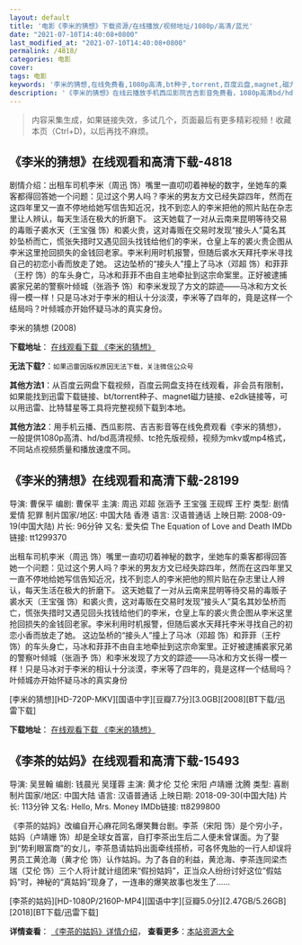 ```yaml
---
layout: default
title: '电影《李米的猜想》下载资源/在线播放/视频地址/1080p/高清/蓝光'
date: "2021-07-10T14:40:08+0800"
last_modified_at: "2021-07-10T14:40:08+0800"
permalink: /4818/
categories: 电影
cover:
tags: 电影
keywords: '李米的猜想,在线免费看,1080p高清,bt种子,torrent,百度云盘,magnet,磁力链,迅雷下载资源'
description: '《李米的猜想》在线云播放手机西瓜影院吉吉影音免费看，1080p高清bd/hd未删减完整版和tc抢先枪版，mkv/mp4格式，附带bt/torrent种子、magnet/磁力链、百度云盘、网盘资源迅雷下载链接'
---
```


>内容采集生成，如果链接失效，多试几个，页面最后有更多精彩视频！收藏本页（Ctrl+D)，以后再找不麻烦。


## 《李米的猜想》在线观看和高清下载-4818

剧情介绍：出租车司机李米（周迅 饰）嘴里一直叨叨着神秘的数字，坐她车的乘客都得回答她一个问题：见过这个男人吗？李米的男友方文已经失踪四年，然而在这四年里又一直不停地给她写信告知近况，找不到恋人的李米把他的照片贴在杂志里让人辨认，每天生活在极大的折磨下。 这天她载了一对从云南来昆明等待交易的毒贩子裘水天（王宝强 饰）和裘火贵，这对毒贩在交易时发现“接头人”莫名其妙坠桥而亡，慌张失措时又遇见回头找钱给他们的李米，仓皇上车的裘火贵企图从李米这里抢回损失的金钱回老家。李米利用时机报警，但随后裘水天拜托李米寻找自己的初恋小香而放走了她。 这边坠桥的“接头人”撞上了马冰（邓超 饰）和菲菲（王柠 饰）的车头身亡，马冰和菲菲不由自主地牵扯到这宗命案里。正好被逮捕裘家兄弟的警察叶倾城（张涵予 饰）和李米发现了方文的踪迹——马冰和方文长得一模一样！只是马冰对于李米的相认十分淡漠，李米等了四年的，竟是这样一个结局吗？叶倾城亦开始怀疑马冰的真实身份。


李米的猜想 (2008)

**下载地址**： [在线观看下载 《李米的猜想》](https://www.btbtdy.me/btdy/dy17133.html) 


**无法下载?**：`如果迅雷因版权原因无法下载，关注微信公众号 `

**其他方法1**：从百度云网盘下载视频，百度云网盘支持在线观看，非会员有限制，如果能找到迅雷下载链接、bt/torrent种子、magnet磁力链接、e2dk链接等，可以用迅雷、比特彗星等工具将完整视频下载到本地。

**其他方法2**：用手机云播、西瓜影院、吉吉影音等在线免费观看《李米的猜想》，一般提供1080p高清、hd/bd高清视频、tc抢先版视频，视频为mkv或mp4格式，不同站点视频质量和播放速度不同。


## 《李米的猜想》在线观看和高清下载-28199

导演: 曹保平 编剧: 曹保平 主演: 周迅 邓超 张涵予 王宝强 王砚辉 王柠 类型: 剧情 爱情 犯罪 制片国家/地区: 中国大陆 香港 语言: 汉语普通话 上映日期: 2008-09-19(中国大陆) 片长: 96分钟 又名: 爱失偿 The Equation of Love and Death IMDb链接: tt1299370

出租车司机李米（周迅 饰）嘴里一直叨叨着神秘的数字，坐她车的乘客都得回答她一个问题：见过这个男人吗？李米的男友方文已经失踪四年，然而在这四年里又一直不停地给她写信告知近况，找不到恋人的李米把他的照片贴在杂志里让人辨认，每天生活在极大的折磨下。 这天她载了一对从云南来昆明等待交易的毒贩子裘水天（王宝强 饰）和裘火贵，这对毒贩在交易时发现“接头人”莫名其妙坠桥而亡，慌张失措时又遇见回头找钱给他们的李米，仓皇上车的裘火贵企图从李米这里抢回损失的金钱回老家。李米利用时机报警，但随后裘水天拜托李米寻找自己的初恋小香而放走了她。 这边坠桥的“接头人”撞上了马冰（邓超 饰）和菲菲（王柠 饰）的车头身亡，马冰和菲菲不由自主地牵扯到这宗命案里。正好被逮捕裘家兄弟的警察叶倾城（张涵予 饰）和李米发现了方文的踪迹——马冰和方文长得一模一样！只是马冰对于李米的相认十分淡漠，李米等了四年的，竟是这样一个结局吗？叶倾城亦开始怀疑马冰的真实身份


[李米的猜想][HD-720P-MKV][国语中字][豆瓣7.7分][3.0GB][2008][BT下载/迅雷下载]

**下载地址**： [在线观看下载 《李米的猜想》](https://www.btdx8.com/torrent/the_equation_of_love_and_death_2008.html) 


## 《李茶的姑妈》在线观看和高清下载-15493

导演: 吴昱翰 编剧: 钱晨光 吴瑾蓉 主演: 黄才伦 艾伦 宋阳 卢靖姗 沈腾 类型: 喜剧 制片国家/地区: 中国大陆 语言: 汉语普通话 上映日期: 2018-09-30(中国大陆) 片长: 113分钟 又名: Hello, Mrs. Money IMDb链接: tt8299800

《李茶的姑妈》改编自开心麻花同名爆笑舞台剧。李茶（宋阳 饰）是个穷小子，姑妈（卢靖姗 饰）却是全球女首富，自打李茶出生后二人便未曾谋面。为了娶到“势利眼富商”的女儿，李茶恳请姑妈出面牵线搭桥，可各怀鬼胎的一行人却误将男员工黄沧海（黄才伦 饰）认作姑妈。为了各自的利益，黄沧海、李茶连同梁杰瑞（艾伦 饰）三个人将计就计组团来“假扮姑妈”，正当众人纷纷讨好这位“假姑妈”时，神秘的“真姑妈”现身了，一连串的爆笑故事也发生了……


[李茶的姑妈][HD-1080P/2160P-MP4][国语中字][豆瓣5.0分][2.47GB/5.26GB][2018][BT下载/迅雷下载]

**详情查看**： [《李茶的姑妈》详情介绍](/movie/15493/)， **查看更多**：[本站资源大全](/movie/t/all/)

